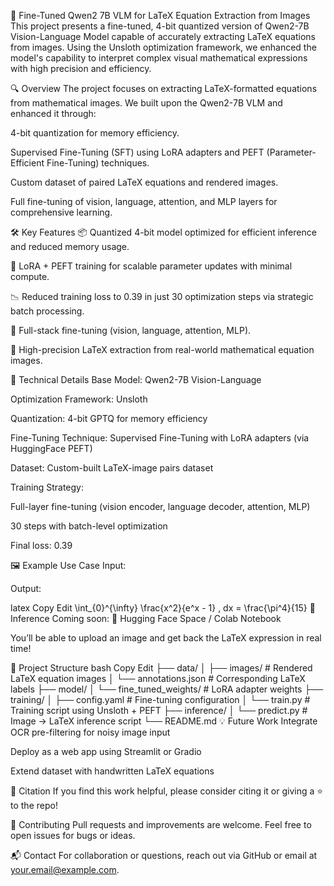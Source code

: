 🧠 Fine-Tuned Qwen2 7B VLM for LaTeX Equation Extraction from Images
This project presents a fine-tuned, 4-bit quantized version of Qwen2-7B Vision-Language Model capable of accurately extracting LaTeX equations from images. Using the Unsloth optimization framework, we enhanced the model's capability to interpret complex visual mathematical expressions with high precision and efficiency.

🔍 Overview
The project focuses on extracting LaTeX-formatted equations from mathematical images. We built upon the Qwen2-7B VLM and enhanced it through:

4-bit quantization for memory efficiency.

Supervised Fine-Tuning (SFT) using LoRA adapters and PEFT (Parameter-Efficient Fine-Tuning) techniques.

Custom dataset of paired LaTeX equations and rendered images.

Full fine-tuning of vision, language, attention, and MLP layers for comprehensive learning.

🛠️ Key Features
📦 Quantized 4-bit model optimized for efficient inference and reduced memory usage.

🔧 LoRA + PEFT training for scalable parameter updates with minimal compute.

📉 Reduced training loss to 0.39 in just 30 optimization steps via strategic batch processing.

🧠 Full-stack fine-tuning (vision, language, attention, MLP).

📸 High-precision LaTeX extraction from real-world mathematical equation images.

🧪 Technical Details
Base Model: Qwen2-7B Vision-Language

Optimization Framework: Unsloth

Quantization: 4-bit GPTQ for memory efficiency

Fine-Tuning Technique: Supervised Fine-Tuning with LoRA adapters (via HuggingFace PEFT)

Dataset: Custom-built LaTeX-image pairs dataset

Training Strategy:

Full-layer fine-tuning (vision encoder, language decoder, attention, MLP)

30 steps with batch-level optimization

Final loss: 0.39

🖼️ Example Use Case
Input:

Output:

latex
Copy
Edit
\int_{0}^{\infty} \frac{x^2}{e^x - 1} \, dx = \frac{\pi^4}{15}
🚀 Inference
Coming soon: 🧩 Hugging Face Space / Colab Notebook

You’ll be able to upload an image and get back the LaTeX expression in real time!

📁 Project Structure
bash
Copy
Edit
├── data/
│   ├── images/                # Rendered LaTeX equation images
│   └── annotations.json       # Corresponding LaTeX labels
├── model/
│   └── fine_tuned_weights/    # LoRA adapter weights
├── training/
│   ├── config.yaml            # Fine-tuning configuration
│   └── train.py               # Training script using Unsloth + PEFT
├── inference/
│   └── predict.py             # Image → LaTeX inference script
└── README.md
💡 Future Work
Integrate OCR pre-filtering for noisy image input

Deploy as a web app using Streamlit or Gradio

Extend dataset with handwritten LaTeX equations

📜 Citation
If you find this work helpful, please consider citing it or giving a ⭐ to the repo!

🤝 Contributing
Pull requests and improvements are welcome. Feel free to open issues for bugs or ideas.

📬 Contact
For collaboration or questions, reach out via GitHub or email at your.email@example.com.